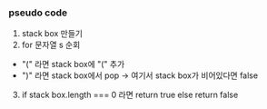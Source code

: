 ### pseudo code
1. stack box 만들기
2. for 문자열 s 순회
  - "(" 라면 stack box에 "(" 추가
  - ")" 라면 stack box에서 pop
    -> 여기서 stack box가 비어있다면 false
3. if stack box.length === 0 라면 return true
   else return false
